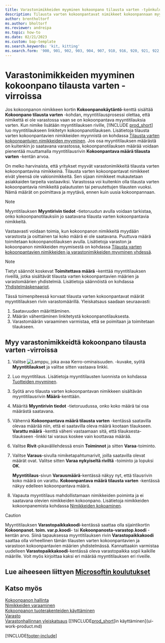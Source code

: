 ```yaml
---
title: Varastonimikkeiden myyminen kokoonpano tilausta varten -työnkuluissa
description: Tilausta varten kokoonpantavat nimikkeet kokoonpannaan myyntitilauksiin kokoonpanotilauksen avulla.
author: brentholtorf
ms.author: bholtorf
ms.reviewer: andreipa
ms.topic: how-to
ms.date: 02/21/2023
ms.custom: bap-template
ms.search.keywords: 'kit, kitting'
ms.search.form: '900, 901, 902, 903, 904, 907, 910, 916, 920, 921, 922, 923, 940, 941, 942, 930, 931, 932, 914, 915, 905'
---
```

# <a name="selling-inventory-items-in-assemble-to-order-flows" />Varastonimikkeiden myyminen kokoonpano tilausta varten -virroissa

Jos kokoonpanon nimikkeen kortin **Kokoonpanokäytäntö**-kenttä sisältää **Kokoonpano tilausta varten** -kohdan, myyntitilausprosessi olettaa, että nimikettä ei ole varastossa vaan se on kokoonpantava myyntitilauksia varten. Kun nimike lisätään myyntitilauksen riville, [!INCLUDE [prod_short](includes/prod_short.md)] luo myyntitilaukseen linkitetyn kokoonpanotilauksen. Lisätietoja tilausta varten kokoonpantavien nimikkeiden myynnistä on kohdassa [Tilausta varten kokoonpantujen nimikkeiden myyminen](assembly-how-to-sell-items-assembled-to-order.md). Jos osa myyntitilauksen määrästä on kuitenkin jo saatavana varastossa, kokoonpanotilauksen määrää voidaan pienentää muuttamalla myyntitilausrivin **Kokoonpantava määrä tilausta varten** -kentän arvoa.  

On melko harvinaista, että yritykset myyvät varastonimikkeitä tilausta varten kokoonpantavina nimikkeinä. Tilausta varten kokoonpantavat nimikkeet eivät yleensä ole vakionimikkeitä. Sen sijaan nimikkeet mukautetaan asiakkaiden tarpeita vastaaviksi. Varastossa voi kuitenkin olla tilausta varten kokoonpantavia nimikkeitä palautusten tai peruutettujen tilausten vuoksi. Nämä määrät on poimittava ja myytävä, ennen kuin uusia kokoonpannaan.  

> [!NOTE]  
> Myyntitilauksen **Myyntirivin tiedot** -tietoruudun avulla voidaan tarkistaa, onko kokoonpanotilauksiin jo saatavana tilausta varten kokoonpantavia nimikkeitä.  

Vastaavasti voidaan toimia, kun kokoonpanon nimikkeitä myydään varastosta ja osittainen tai koko määrä ei ole saatavana. Puuttuva määrä toimitetaan kokoonpanotilauksen avulla. Lisätietoja varaston ja kokoonpanon nimikkeiden myymisestä on kohdassa [Tilausta varten kokoonpantavien nimikkeiden ja varastonimikkeiden myyminen yhdessä](assembly-how-to-sell-assemble-to-order-items-and-inventory-items-together.md).  

> [!NOTE]  
> Tietyt säännöt koskevat **Toimitettava määrä** -kenttää myyntitilauksen riveillä, jotka sisältävät tilausta varten kokoonpantavien määrien ja varastomäärien yhdistelmiä. Lisätietoja säännöistä on kohdassa [Yhdistelmäskenaariot](assembly-assemble-to-order-or-assemble-to-stock.md#combination-scenarios).  

Tässä toimenpiteessä korvaat tilausta varten kokoonpantavat määrät myyntitilauksen rivin varastomäärillä. Yleiskatsaus saadaan seuraavasti:

1. Saatavuuden määrittäminen.
2. Määrän vähentäminen linkitetystä kokoonpanotilauksesta.
3. Varastomäärän varaaminen varmistaa, että se poimitaan ja toimitetaan tilaukseen.  

## <a name="to-sell-inventory-items-in-assemble-to-order-flows" />Myy varastonimikkeidtä kokoonpano tilausta varten -virroissa

1. Valitse ![Lamppu, joka avaa Kerro-ominaisuuden.](media/ui-search/search_small.png "Kerro, mitä haluat tehdä") -kuvake, syötä **Myyntitilaukset** ja valitse sitten vastaava linkki.  
2. Luo myyntitilaus. Lisätietoja myyntitilausten luonnista on kohdassa [Tuotteiden myyminen](sales-how-sell-products.md).  
3. Syötä arvo tilausta varten kokoonpantavan nimikkeen sisältävän myyntitilausrivin **Määrä**-kenttään.  
4. Määritä **Myyntirivin tiedot** -tietoruudussa, onko koko määrä tai osa määrästä saatavana.  
5. Vähennä **Kokoonpantava määrä tilausta varten** -kentässä saatavilla olevaa määrää niin, että ei saatavilla oleva määrä kootaan tilaukseen. **Varattu määrä** -kenttä väheni vastaamaan sitä, että tilauksesta-tilaukseen -linkki tai varaus koskee vain koottavaa määrää.  
6. Valitse **Rivit**-pikavälilehdessä ensin **Toiminnot** ja sitten **Varaa**-toiminto.  
7. Valitse **Varaus**-sivulla nimiketapahtumarivit, joilla saatavilla olevat määrät ovat. Valitse sitten **Varaa nykyiseltä riviltä** -toiminto ja lopuksi **OK**.  

    **Myyntitilaus**-sivun **Varausmäärä**-kentässä näkyy nyt, että tilausrivin koko määrä on varattu. **Kokoonpantava määrä tilausta varten** -kentässä näkyy edelleen kokoonpantava määrä.  

8. Vapauta myyntitilaus mahdollistamaan nimikkeiden poiminta ja ei saatavana olevien nimikkeiden kokoonpano. Lisätietoja nimikkeiden kokoonpanemista kohdassa [Nimikkeiden kokoaminen](assembly-how-to-assemble-items.md).  

> [!CAUTION]  
> Myyntitilauksen **Varastopaikkakoodi**-kentässä saattaa olla sijaintikortin **Kokoonpanot. toim. var.p.koodi**- tai **Kokoonpanosta-varastop.koodi** -kentän arvo. Siinä tapauksessa myyntitilauksen rivin **Varastopaikkakoodi** saattaa olla virheellinen tämän tilausten varten kokoonpantavien ja varastoon kokoonpantavien määrien yhdistelmässä. Kannattaakin varmistaa uudelleen **Varastopaikkakoodi**-kentässä oleva varastopaikka sopii kaikille määrille. Voit myös kirjoittaa kaksi eri määrää myyntitilauksen eri riveille.  

## <a name="see-related-microsoft-training" />Lue aiheeseen liittyen [Microsoftin koulutukset](/training/modules/assemble-to-order-dynamics-365-business-central/)

## <a name="see-also" />Katso myös

[Kokoonpanon hallinta](assembly-assemble-items.md)  
[Nimikkeiden varaaminen](inventory-how-to-reserve-items.md)  
[Kokoonpanon tuoterakenteiden käyttäminen](assembly-how-work-assembly-boms.md)  
[Varasto](inventory-manage-inventory.md)  
[Varastonhallinnan yleiskatsaus](design-details-warehouse-management.md)
[[!INCLUDE[prod_short](includes/prod_short.md)]in käyttäminen](ui-work-product.md)


[!INCLUDE[footer-include](includes/footer-banner.md)]
